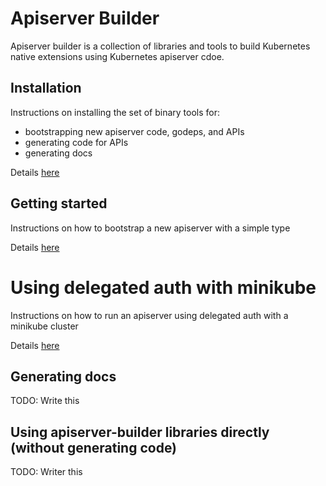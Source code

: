 # Apiserver Builder

Apiserver builder is a collection of libraries and tools to
build Kubernetes native extensions using Kubernetes apiserver cdoe.

## Installation

Instructions on installing the set of binary tools for:

- bootstrapping new apiserver code, godeps, and APIs
- generating code for APIs
- generating docs

Details [here](https://github.com/kubernetes-incubator/apiserver-builder/blob/master/docs/installing.md)

## Getting started

Instructions on how to bootstrap a new apiserver with a simple type

Details [here](https://github.com/kubernetes-incubator/apiserver-builder/blob/master/docs/creating_an_api_server.md)

# Using delegated auth with minikube

Instructions on how to run an apiserver using delegated auth with a minikube cluster

Details [here](https://github.com/kubernetes-incubator/apiserver-builder/blob/master/docs/using_minikube.md)

## Generating docs

TODO: Write this

## Using apiserver-builder libraries directly (without generating code)

TODO: Writer this